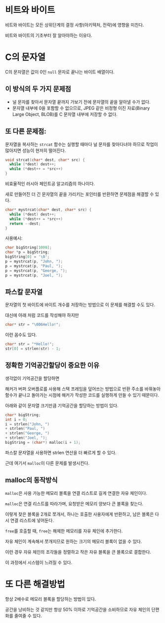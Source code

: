 # 비트와 바이트

비트와 바이트는 모든 상위단계의 결정 사항(아키텍처, 전략)에 영향을 미친다.

비트와 바이트의 기초부터 잘 알아야하는 이유다.

# C의 문자열

C의 문자열은 값이 0인 `null` 문자로 끝나는 바이트 배열이다.

## 이 방식의 두 가지 문제점

- 널 문자를 찾아서 문자열 끝까지 가보기 전에 문자열의 끝을 알아낼 수가 없다.
- 문자열 내부에 0을 포함할 수 없으므로, JPEG 같은 비정형 이진 자료(Binary Large Object, BLOB)를 C 문자열 내부에 저장할 수 없다.

## 또 다른 문제점:

문자열을 복사하는 `strcat` 함수는 실행할 때마다 널 문자를 찾아다녀야 하므로 작업이 많아지면 성능이 현저히 떨어진다.

```c
void strcat(char* dest, char* src) {
  while (*dest) dest++;
  while (*dest++ = *src++)
}
```

비효율적인 러시아 페인트공 알고리즘의 하나이다.

새로 만들어진 더 긴 문자열의 끝을 가리키는 포인터를 반환하면 문제점을 해결할 수 있다.

```c
char* mystrcat(char* dest, char* src) {
  while (*dest) dest++;
  while (*dest++ = *src++)
  return --dest;
}
```

사용예시:

```c
char bigString[1000];
char *p = bigString;
bigString[0] = '\0';
p = mystrcat(p, "John, ");
p = mystrcat(p, "Paul, ");
p = mystrcat(p, "George, ");
p = mystrcat(p, "Joel, ");
```

## 파스칼 문자열

문자열의 첫 바이트에 바이트 개수를 저장하는 방법으로 이 문제를 해결할 수도 있다.

대신에 아래 처럼 코드를 작성해야 하지만

```c
char* str = "\006Hello!";
```

이런 꼼수도 있다.

```c
char* str = "*Hello!";
str[0] = strlen(str) - 1;
```

## 정확한 기억공간할당이 중요한 이유

생각없이 기억공간을 할당하면

해커가 버퍼 오버플로를 사용해 스택 프레임을 덮어쓰는 방법으로 반환 주소를 바꿔놓아 함수가 끝나고 돌아가는 시점에 해커가 작성한 코드를 실행하게 만들 수 있기 때문이다.

아래와 같이 문자열 크기만큼 기억공간을 할당하는 방법이 있다.

```c
char* bigString;
int i = 0;
i = strlen("John, ")
+ strlen("Paul, ")
+ strlen("George, ")
+ strlen("Joel, ");
bigString = (char*) malloc(i + 1);
```

파스칼 문자열을 사용하면 strlen 연산을 더 빠르게 할 수 있다.

근데 여기서 `malloc`이 다른 문제를 발생시킨다.

## malloc의 동작방식

`malloc`은 사용 가능한 메모리 블록을 연결 리스트로 길게 연결한 자유 체인이다.

`malloc`은 연결 리스트를 따라가며, 요청받은 메모리 양보다 큰 블록을 찾는다.

이렇게 찾은 블록을 2개로 쪼개서, 하나는 호출한 사용자에게 반환하고, 남은 블록은 다시 연결 리스트에 넣어둔다.

`free`를 호출할 때, `free`는 해체한 메모리를 자유 체인에 추가한다.

자유 체인이 계속해서 쪼개지므로 원하는 크기의 메모리 블록이 없을 수 있다.

이런 경우 자유 체인의 조각들을 정렬하고 작은 자유 블록을 큰 블록으로 결합한다.

이 과정에서 시스템이 느려질 수 있다.

# 또 다른 해결방법

항상 2배수로 메모리 블록을 할당하는 방법이 있다.

공간을 낭비하는 것 같지만 항상 50% 이하로 기억공간을 소비하므로 자유 체인의 단편화를 줄여줄 수 있다.
